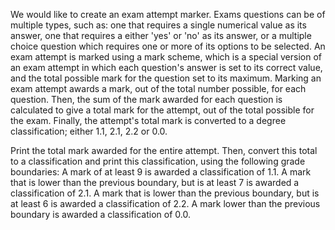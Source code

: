 We would like to create an exam attempt marker.
Exams questions can be of multiple types, such as: one that requires a single numerical value as its answer, one that requires a either 'yes' or 'no' as its answer, or a multiple choice question which requires one or more of its options to be selected.
An exam attempt is marked using a mark scheme, which is a special version of an exam attempt in which each question's answer is set to its correct value, and the total possible mark for the question set to its maximum.
Marking an exam attempt awards a mark, out of the total number possible, for each question.
Then, the sum of the mark awarded for each question is calculated to give a total mark for the attempt, out of the total possible for the exam.
Finally, the attempt's total mark is converted to a degree classification; either 1.1, 2.1, 2.2 or 0.0.

Print the total mark awarded for the entire attempt. Then, convert this total to a classification and print this classification, using the following grade boundaries:
A mark of at least 9 is awarded a classification of 1.1.
A mark that is lower than the previous boundary, but is at least 7 is awarded a classification of 2.1.
A mark that is lower than the previous boundary, but is at least 6 is awarded a classification of 2.2.
A mark lower than the previous boundary is awarded a classification of 0.0.